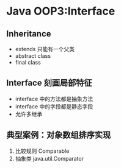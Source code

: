 # Java OOP3:Interface
## Inheritance
- extends 只能有一个父类
- abstract class
- final class

##  Interface 刻画局部特征

- interface 中的方法都是抽象方法
- interface 中的字段都是静态字段
- 允许多继承

## 典型案例：对象数组排序实现
1. 比较规则 Comparable
2. 抽象类 java.util.Comparator
 